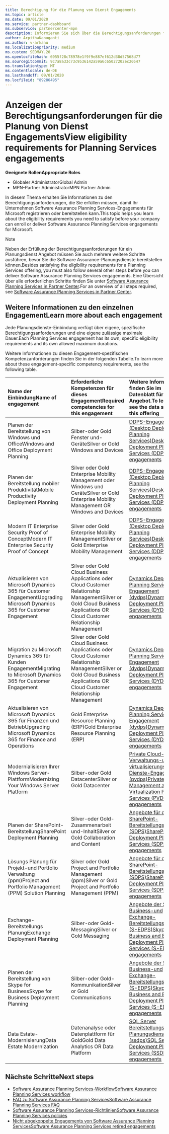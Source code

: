 ```yaml
---
title: Berechtigung für die Planung von Dienst Engagements
ms.topic: article
ms.date: 09/01/2020
ms.service: partner-dashboard
ms.subservice: partnercenter-mpn
description: Informieren Sie sich über die Berechtigungsanforderungen für jede Software Assurance Planning Services-Einbindung, die ein Unternehmen für Unternehmenskunden anbieten kann.
author: ArpithaKanuganti
ms.author: v-arkanu
ms.localizationpriority: medium
ms.custom: SEOMAY.20
ms.openlocfilehash: 6955f28c78978e1f9f9e887ef612d38d57568d77
ms.sourcegitcommit: 9c7a8a33c73c9536142a59a6c65027202ec20547
ms.translationtype: MT
ms.contentlocale: de-DE
ms.lasthandoff: 09/01/2020
ms.locfileid: "89286495"
---
```

# <a name="view-eligibility-requirements-for-planning-services-engagements"></a><span data-ttu-id="8b7c8-103">Anzeigen der Berechtigungsanforderungen für die Planung von Dienst Engagements</span><span class="sxs-lookup"><span data-stu-id="8b7c8-103">View eligibility requirements for Planning Services engagements</span></span>

<span data-ttu-id="8b7c8-104">**Geeignete Rollen**</span><span class="sxs-lookup"><span data-stu-id="8b7c8-104">**Appropriate Roles**</span></span>

- <span data-ttu-id="8b7c8-105">Globaler Administrator</span><span class="sxs-lookup"><span data-stu-id="8b7c8-105">Global Admin</span></span>
- <span data-ttu-id="8b7c8-106">MPN-Partner Administrator</span><span class="sxs-lookup"><span data-stu-id="8b7c8-106">MPN Partner Admin</span></span>

<span data-ttu-id="8b7c8-107">In diesem Thema erhalten Sie Informationen zu den Berechtigungsanforderungen, die Sie erfüllen müssen, damit Ihr Unternehmen Software Assurance Planning Services-Engagements für Microsoft registrieren oder bereitstellen kann.</span><span class="sxs-lookup"><span data-stu-id="8b7c8-107">This topic helps you learn about the eligibility requirements you need to satisfy before your company can enroll or deliver Software Assurance Planning Services engagements for Microsoft.</span></span>

>[!NOTE]
> <span data-ttu-id="8b7c8-108">Neben der Erfüllung der Berechtigungsanforderungen für ein Planungsdienst Angebot müssen Sie auch mehrere weitere Schritte ausführen, bevor Sie die Software Assurance-Planungsdienste bereitstellen können.</span><span class="sxs-lookup"><span data-stu-id="8b7c8-108">Besides satisfying the eligibility requirements for a Planning Services offering, you must also follow several other steps before you can deliver Software Assurance Planning Services engagements.</span></span> <span data-ttu-id="8b7c8-109">Eine Übersicht über alle erforderlichen Schritte finden Sie unter [Software Assurance Planning Services in Partner Center](software-assurance-dps.md).</span><span class="sxs-lookup"><span data-stu-id="8b7c8-109">For an overview of all steps required, see [Software Assurance Planning Services in Partner Center](software-assurance-dps.md).</span></span>

## <a name="learn-more-about-each-engagement"></a><span data-ttu-id="8b7c8-110">Weitere Informationen zu den einzelnen Engagement</span><span class="sxs-lookup"><span data-stu-id="8b7c8-110">Learn more about each engagement</span></span>

<span data-ttu-id="8b7c8-111">Jede Planungsdienste-Einbindung verfügt über eigene, spezifische Berechtigungsanforderungen und eine eigene zulässige maximale Dauer.</span><span class="sxs-lookup"><span data-stu-id="8b7c8-111">Each Planning Services engagement has its own, specific eligibility requirements and its own allowed maximum durations.</span></span>

<span data-ttu-id="8b7c8-112">Weitere Informationen zu diesen Engagement-spezifischen Kompetenzanforderungen finden Sie in der folgenden Tabelle.</span><span class="sxs-lookup"><span data-stu-id="8b7c8-112">To learn more about these engagement-specific competency requirements, see the following table.</span></span>

| <span data-ttu-id="8b7c8-113">Name der Einbindung</span><span class="sxs-lookup"><span data-stu-id="8b7c8-113">Name of engagement</span></span> | <span data-ttu-id="8b7c8-114">Erforderliche Kompetenzen für dieses Engagement</span><span class="sxs-lookup"><span data-stu-id="8b7c8-114">Required competencies for this engagement</span></span> | <span data-ttu-id="8b7c8-115">Weitere Informationen finden Sie im Datenblatt für dieses Angebot.</span><span class="sxs-lookup"><span data-stu-id="8b7c8-115">To learn more, see the data sheet for this offering</span></span> |
|:--- |:--- |:--- |
| <span data-ttu-id="8b7c8-116">Planen der Bereitstellung von Windows und Office</span><span class="sxs-lookup"><span data-stu-id="8b7c8-116">Windows and Office Deployment Planning</span></span>  | <span data-ttu-id="8b7c8-117">Silber-oder Gold Fenster und-Geräte</span><span class="sxs-lookup"><span data-stu-id="8b7c8-117">Silver or Gold Windows and Devices</span></span>  |  [<span data-ttu-id="8b7c8-118">DDPS-Engagements (Desktop Deployment Planning Services)</span><span class="sxs-lookup"><span data-stu-id="8b7c8-118">Desktop Deployment Planning Services (DDPS) engagements</span></span>](https://go.microsoft.com/fwlink/?linkid=2116072)
| <span data-ttu-id="8b7c8-119">Planen der Bereitstellung mobiler Produktivität</span><span class="sxs-lookup"><span data-stu-id="8b7c8-119">Mobile Productivity Deployment Planning</span></span>  | <span data-ttu-id="8b7c8-120">Silver oder Gold Enterprise Mobility Management oder Windows und Geräte</span><span class="sxs-lookup"><span data-stu-id="8b7c8-120">Silver or Gold Enterprise Mobility Management OR Windows and Devices</span></span>  | [<span data-ttu-id="8b7c8-121">DDPS-Engagements (Desktop Deployment Planning Services)</span><span class="sxs-lookup"><span data-stu-id="8b7c8-121">Desktop Deployment Planning Services (DDPS) engagements</span></span>](https://go.microsoft.com/fwlink/?linkid=2116072) |  
| <span data-ttu-id="8b7c8-122">Modern IT Enterprise Security Proof of Concept</span><span class="sxs-lookup"><span data-stu-id="8b7c8-122">Modern IT Enterprise Security Proof of Concept</span></span> |  <span data-ttu-id="8b7c8-123">Silver oder Gold Enterprise Mobility Management</span><span class="sxs-lookup"><span data-stu-id="8b7c8-123">Silver or Gold Enterprise Mobility Management</span></span>  | [<span data-ttu-id="8b7c8-124">DDPS-Engagements (Desktop Deployment Planning Services)</span><span class="sxs-lookup"><span data-stu-id="8b7c8-124">Desktop Deployment Planning Services (DDPS) engagements</span></span>](https://go.microsoft.com/fwlink/?linkid=2116072) |  
| <span data-ttu-id="8b7c8-125">Aktualisieren von Microsoft Dynamics 365 für Customer Engagement</span><span class="sxs-lookup"><span data-stu-id="8b7c8-125">Upgrading Microsoft Dynamics 365 for Customer Engagement</span></span>  | <span data-ttu-id="8b7c8-126">Silver oder Gold Cloud Business Applications oder Cloud Customer Relationship Management</span><span class="sxs-lookup"><span data-stu-id="8b7c8-126">Silver or Gold Cloud Business Applications OR Cloud Customer Relationship Management</span></span>  | [<span data-ttu-id="8b7c8-127">Dynamics Deployment Planning Services-Engagement (dydps)</span><span class="sxs-lookup"><span data-stu-id="8b7c8-127">Dynamics Deployment Planning Services (DYDPS) engagements</span></span>](https://go.microsoft.com/fwlink/?linkid=2116073)
| <span data-ttu-id="8b7c8-128">Migration zu Microsoft Dynamics 365 für Kunden Engagement</span><span class="sxs-lookup"><span data-stu-id="8b7c8-128">Migrating to Microsoft Dynamics 365 for Customer Engagement</span></span>  | <span data-ttu-id="8b7c8-129">Silver oder Gold Cloud Business Applications oder Cloud Customer Relationship Management</span><span class="sxs-lookup"><span data-stu-id="8b7c8-129">Silver or Gold Cloud Business Applications OR Cloud Customer Relationship Management</span></span>  | [<span data-ttu-id="8b7c8-130">Dynamics Deployment Planning Services-Engagement (dydps)</span><span class="sxs-lookup"><span data-stu-id="8b7c8-130">Dynamics Deployment Planning Services (DYDPS) engagements</span></span>](https://go.microsoft.com/fwlink/?linkid=2116073)
| <span data-ttu-id="8b7c8-131">Aktualisieren von Microsoft Dynamics 365 für Finanzen und Betrieb</span><span class="sxs-lookup"><span data-stu-id="8b7c8-131">Upgrading Microsoft Dynamics 365 for Finance and Operations</span></span>  | <span data-ttu-id="8b7c8-132">Gold Enterprise Resource Planning (ERP)</span><span class="sxs-lookup"><span data-stu-id="8b7c8-132">Gold Enterprise Resource Planning (ERP)</span></span>  | [<span data-ttu-id="8b7c8-133">Dynamics Deployment Planning Services-Engagement (dydps)</span><span class="sxs-lookup"><span data-stu-id="8b7c8-133">Dynamics Deployment Planning Services (DYDPS) engagements</span></span>](https://go.microsoft.com/fwlink/?linkid=2116073)  |
| <span data-ttu-id="8b7c8-134">Modernialisieren Ihrer Windows Server-Plattform</span><span class="sxs-lookup"><span data-stu-id="8b7c8-134">Modernizing Your Windows Server Platform</span></span> | <span data-ttu-id="8b7c8-135">Silber-oder Gold Datacenter</span><span class="sxs-lookup"><span data-stu-id="8b7c8-135">Silver or Gold Datacenter</span></span> | [<span data-ttu-id="8b7c8-136">Private Cloud-, Verwaltungs-und virtualisierungsplanungs Dienste-Engagement (pvdps)</span><span class="sxs-lookup"><span data-stu-id="8b7c8-136">Private Cloud, Management and Virtualization Planning Services (PVDPS) engagements</span></span>](https://go.microsoft.com/fwlink/?linkid=2115982) |
| <span data-ttu-id="8b7c8-137">Planen der SharePoint-Bereitstellung</span><span class="sxs-lookup"><span data-stu-id="8b7c8-137">SharePoint Deployment Planning</span></span>  | <span data-ttu-id="8b7c8-138">Silver-oder Gold-Zusammenarbeit und-Inhalt</span><span class="sxs-lookup"><span data-stu-id="8b7c8-138">Silver or Gold Collaboration and Content</span></span>  | [<span data-ttu-id="8b7c8-139">Angebote für die SharePoint-Bereitstellungs Planung (SDPS)</span><span class="sxs-lookup"><span data-stu-id="8b7c8-139">SharePoint Deployment Planning Services (SDPS) engagements</span></span>](https://go.microsoft.com/fwlink/?linkid=2116074)  |
| <span data-ttu-id="8b7c8-140">Lösungs Planung für Projekt-und Portfolio Verwaltung (ppm)</span><span class="sxs-lookup"><span data-stu-id="8b7c8-140">Project and Portfolio Management (PPM) Solution Planning</span></span>  | <span data-ttu-id="8b7c8-141">Silver oder Gold Project and Portfolio Management (ppm)</span><span class="sxs-lookup"><span data-stu-id="8b7c8-141">Silver or Gold Project and Portfolio Management (PPM)</span></span>  | [<span data-ttu-id="8b7c8-142">Angebote für die SharePoint-Bereitstellungs Planung (SDPS)</span><span class="sxs-lookup"><span data-stu-id="8b7c8-142">SharePoint Deployment Planning Services (SDPS) engagements</span></span>](https://go.microsoft.com/fwlink/?linkid=2116074)  |
| <span data-ttu-id="8b7c8-143">Exchange-Bereitstellungs Planung</span><span class="sxs-lookup"><span data-stu-id="8b7c8-143">Exchange Deployment Planning</span></span>  | <span data-ttu-id="8b7c8-144">Silber-oder Gold-Messaging</span><span class="sxs-lookup"><span data-stu-id="8b7c8-144">Silver or Gold Messaging</span></span>  | [<span data-ttu-id="8b7c8-145">Angebote der Skype for Business-und Exchange-Bereitstellungs Planung (S-EDPS)</span><span class="sxs-lookup"><span data-stu-id="8b7c8-145">Skype for Business and Exchange Deployment Planning Services (S-EDPS) engagements</span></span>](https://go.microsoft.com/fwlink/?linkid=2116075)  |
<span data-ttu-id="8b7c8-146">Planen der Bereitstellung von Skype for Business</span><span class="sxs-lookup"><span data-stu-id="8b7c8-146">Skype for Business Deployment Planning</span></span>  | <span data-ttu-id="8b7c8-147">Silber-oder Gold-Kommunikation</span><span class="sxs-lookup"><span data-stu-id="8b7c8-147">Silver or Gold Communications</span></span>  | [<span data-ttu-id="8b7c8-148">Angebote der Skype for Business-und Exchange-Bereitstellungs Planung (S-EDPS)</span><span class="sxs-lookup"><span data-stu-id="8b7c8-148">Skype for Business and Exchange Deployment Planning Services (S-EDPS) engagements</span></span>](https://go.microsoft.com/fwlink/?linkid=2116075)  |
| <span data-ttu-id="8b7c8-149">Data Estate-Modernisierung</span><span class="sxs-lookup"><span data-stu-id="8b7c8-149">Data Estate Modernization</span></span>  | <span data-ttu-id="8b7c8-150">Datenanalyse oder Datenplattform für Gold</span><span class="sxs-lookup"><span data-stu-id="8b7c8-150">Gold Data Analytics OR Data Platform</span></span>  | [<span data-ttu-id="8b7c8-151">SQL Server Bereitstellungs Planungsdienste (ssdps)</span><span class="sxs-lookup"><span data-stu-id="8b7c8-151">SQL Server Deployment Planning Services (SSDPS) engagements</span></span>](https://go.microsoft.com/fwlink/?linkid=2116076)  |

## <a name="next-steps"></a><span data-ttu-id="8b7c8-152">Nächste Schritte</span><span class="sxs-lookup"><span data-stu-id="8b7c8-152">Next steps</span></span>

- [<span data-ttu-id="8b7c8-153">Software Assurance Planning Services-Workflow</span><span class="sxs-lookup"><span data-stu-id="8b7c8-153">Software Assurance Planning Services workflow</span></span>](https://go.microsoft.com/fwlink/?linkid=2115983)
- [<span data-ttu-id="8b7c8-154">FAQ zu Software Assurance Planning Services</span><span class="sxs-lookup"><span data-stu-id="8b7c8-154">Software Assurance Planning Services FAQ</span></span>](https://go.microsoft.com/fwlink/?linkid=2116077)
- [<span data-ttu-id="8b7c8-155">Software Assurance Planning Services-Richtlinien</span><span class="sxs-lookup"><span data-stu-id="8b7c8-155">Software Assurance Planning Services policies</span></span>](https://go.microsoft.com/fwlink/?linkid=2115984)
- [<span data-ttu-id="8b7c8-156">Nicht abgekoppelte Engagements von Software Assurance Planning Services</span><span class="sxs-lookup"><span data-stu-id="8b7c8-156">Software Assurance Planning Services retired engagements</span></span>](https://query.prod.cms.rt.microsoft.com/cms/api/am/binary/RE4sln9)
